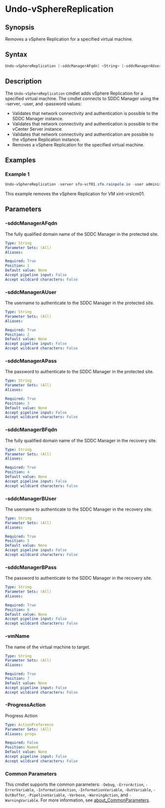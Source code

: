 # Undo-vSphereReplication

## Synopsis

Removes a vSphere Replication for a specified virtual machine.

## Syntax

```powershell
Undo-vSphereReplication [-sddcManagerAFqdn] <String> [-sddcManagerAUser] <String> [-sddcManagerAPass] <String> [-sddcManagerBFqdn] <String> [-sddcManagerBUser] <String> [-sddcManagerBPass] <String> [-vmName] <String> [-ProgressAction <ActionPreference>] [<CommonParameters>]
```

## Description

The `Undo-vSphereReplication` cmdlet adds vSphere Replication for a specified virtual machine.
The cmdlet connects to SDDC Manager using the -server, -user, and -password values:

- Validates that network connectivity and authentication is possible to the SDDC Manager instance.
- Validates that network connectivity and authentication is possible to the vCenter Server instance.
- Validates that network connectivity and authentication are possible to the vSphere Replication instance.
- Removes a vSphere Replication for the specified virtual machine.

## Examples

### Example 1

```powershell
Undo-vSphereReplication -server sfo-vcf01.sfo.rainpole.io -user administrator@vsphere.local -pass VMw@re1! -vmName xint-vrslcm01 
```

This example removes the vSphere Replication for VM xint-vrslcm01.

## Parameters

### -sddcManagerAFqdn

The fully qualified domain name of the SDDC Manager in the protected site.

```yaml
Type: String
Parameter Sets: (All)
Aliases:

Required: True
Position: 1
Default value: None
Accept pipeline input: False
Accept wildcard characters: False
```

### -sddcManagerAUser

The username to authenticate to the SDDC Manager in the protected site.

```yaml
Type: String
Parameter Sets: (All)
Aliases:

Required: True
Position: 2
Default value: None
Accept pipeline input: False
Accept wildcard characters: False
```

### -sddcManagerAPass

The password to authenticate to the SDDC Manager in the protected site.

```yaml
Type: String
Parameter Sets: (All)
Aliases:

Required: True
Position: 3
Default value: None
Accept pipeline input: False
Accept wildcard characters: False
```

### -sddcManagerBFqdn

The fully qualified domain name of the SDDC Manager in the recovery site.

```yaml
Type: String
Parameter Sets: (All)
Aliases:

Required: True
Position: 4
Default value: None
Accept pipeline input: False
Accept wildcard characters: False
```

### -sddcManagerBUser

The username to authenticate to the SDDC Manager in the recovery site.

```yaml
Type: String
Parameter Sets: (All)
Aliases:

Required: True
Position: 5
Default value: None
Accept pipeline input: False
Accept wildcard characters: False
```

### -sddcManagerBPass

The password to authenticate to the SDDC Manager in the recovery site.

```yaml
Type: String
Parameter Sets: (All)
Aliases:

Required: True
Position: 6
Default value: None
Accept pipeline input: False
Accept wildcard characters: False
```

### -vmName

The name of the virtual machine to target.

```yaml
Type: String
Parameter Sets: (All)
Aliases:

Required: True
Position: 7
Default value: None
Accept pipeline input: False
Accept wildcard characters: False
```

### -ProgressAction

Progress Action

```yaml
Type: ActionPreference
Parameter Sets: (All)
Aliases: proga

Required: False
Position: Named
Default value: None
Accept pipeline input: False
Accept wildcard characters: False
```

### Common Parameters

This cmdlet supports the common parameters: `-Debug`, `-ErrorAction`, `-ErrorVariable`, `-InformationAction`, `-InformationVariable`, `-OutVariable`, `-OutBuffer`, `-PipelineVariable`, `-Verbose`, `-WarningAction`, and `-WarningVariable`. For more information, see [about_CommonParameters](http://go.microsoft.com/fwlink/?LinkID=113216).
